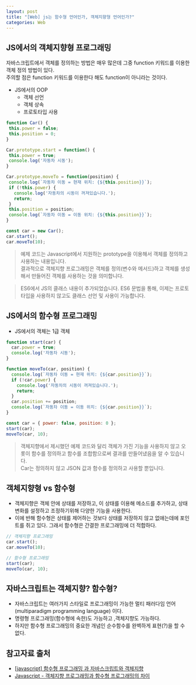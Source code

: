 ```yaml
---
layout: post
title: "[Web] js는 함수형 언어인가, 객체지향형 언어인가?"
categories: Web
---
```


## JS에서의 객체지향형 프로그래밍
자바스크립트에서 객체를 정의하는 방법은 매우 많은데 그중 function 키워드를 이용한 객체 정의 방법이 있다.  
주의할 점은 function 키워드를 이용한다 해도 function이 아니라는 것이다.

- JS에서의 OOP
  - 객체 선언
  - 객체 상속
  - 프로토타입 사용
 
 ```javascript
function Car() {
  this.power = false;
  this.position = 0;
}
 
Car.prototype.start = function() {
  this.power = true;
  console.log('자동차 시동');
}

Car.prototype.moveTo = function(position) {
  console.log(`자동차 이동 = 현재 위치: {${this.position}}`);
  if (!this.power) {
    console.log('자동차의 시동이 꺼져있습니다.');
    return;
  }
  this.position = position;
  console.log(`자동차 이동 = 이동 위치: {${this.position}}`);
}

const car = new Car();
car.start();
car.moveTo(10);

 ```
> 예제 코드는 Javascript에서 지원하는 prototype을 이용해서 객체를 정의하고 사용하는 내용입니다.  
> 결과적으로 객체지향 프로그래밍은 객체를 정의(변수와 메서드)하고 객체를 생성해서 만들어진 객체를 사용하는 것을 의미합니다.

> ES6에서 JS의 클래스 내용이 추가되었습니다. ES6 문법을 통해, 이제는 프로토타입을 사용하지 않고도 클래스 선언 및 사용이 가능합니다.

## JS에서의 함수형 프로그래밍
- JS에서의 객체는 1급 객체

```javascript
function start(car) {
  car.power = true;
  console.log('자동차 시동');
}

function moveTo(car, position) {
  console.log(`자동차 이동 = 현재 위치: {${car.position}}`);
  if (!car.power) {
    console.log('자동차의 시동이 꺼져있습니다.');
    return;
  }
  car.position += position;
  console.log(`자동차 이동 = 이동 위치: {${car.position}}`);
}

const car = { power: false, position: 0 };
start(car);
moveTo(car, 10);
```

> 객체지향에서 제시했던 예제 코드와 달리 객체가 가진 기능을 사용하지 않고 오롯이 함수를 정의하고 함수를 조합함으로써 결과를 만들어냈음을 알 수 있습니다.  
> Car는 정의하지 않고 JSON 값과 함수를 정의하고 사용할 뿐입니다.

## 객체지향형 vs 함수형
- 객체지향은 객체 안에 상태를 저장하고, 이 상태를 이용해 메소드를 추가하고, 상태변화를 설정하고 조정하기위해 다양한 기능을 사용한다.
- 이에 반해 함수형은 상태를 제어하는 것보다 상태를 저장하지 않고 없애는데에 포인트를 쥐고 있다. 그래서 함수형은 간결한 프로그래밍에 더 적합하다.
```javascript
// 객체지향 프로그래밍
car.start();
car.moveTo(10);

// 함수형 프로그래밍
start(car);
moveTo(car, 10);
```

## 자바스크립트는 객체지향? 함수형?
- 자바스크립트는 여러가지 스타일로 프로그래밍이 가능한 멀티 패러다임 언어(multiparadigm programming language) 이다.
- 명령형 프로그래밍(함수형에 속한)도 가능하고 ,객체지향도 가능하다.
- 하지만 함수형 프로그래밍의 중요한 개념인 순수함수를 완벽하게 표현(?)을 할 수 없다.

## 참고자료 출처
- [[javascript] 함수형 프로그래밍 과 자바스크립트와 객체지향](https://koras02.tistory.com/98)
- [Javascript - 객체지향 프로그래밍과 함수형 프로그래밍의 차이](https://7942yongdae.tistory.com/156)
